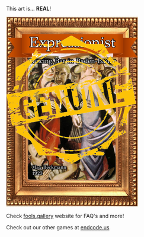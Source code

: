 This art is... 
 **REAL**! 
 
 ![alt text](Dancing_Bar_in_Baden-Baden_Real.png?raw=true "Artwork Card")  
 
 Check [fools.gallery](https://fools.gallery/) website for FAQ's and more! 
 
 Check out our other games at [endcode.us](https://endcode.us/)
